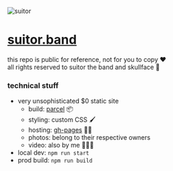 ![suitor](https://github.com/skullface/suitortheband/assets/221550/632608b3-d78a-4914-9950-35eb29078c39)

# [suitor.band](https://suitor.band)

this repo is public for reference, not for you to copy &hearts;\
all rights reserved to suitor the band and skullface 🤟

### technical stuff

- very unsophisticated $0 static site
  - build: [parcel](https://parceljs.org/) 📦
  - styling: custom CSS 🖌️
  - hosting: [gh-pages](https://pages.github.com/) 🐙🐱
  - photos: belong to their respective owners
  - video: also by me 🙆🏻‍♀️
- local dev: `npm run start`
- prod build: `npm run build`
